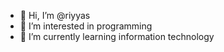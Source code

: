 - 👋 Hi, I’m @riyyas
- 👀 I’m interested in programming
- 🌱 I’m currently learning information technology
